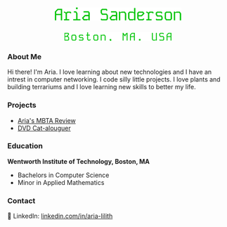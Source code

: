 <h1 align=center>
  <img src="resources\ariasanderson.png" alt="Aria Sanderson"/>
</h1>
<p align=center>
  <img src="resources\bostonma.png" alt="Boston, MA. USA"/>
</p>

### About Me
Hi there! I'm Aria. I love learning about new technologies and I have an intrest in computer networking. I code silly little projects. I love plants and building terrariums and I love learning new skills to better my life.

### Projects
- [Aria's MBTA Review](https://arialilith.github.io/arias-mbta-review/)
- [DVD Cat-alouguer](https://github.com/hexcatprime/capstone/tree/main)

### Education
**Wentworth Institute of Technology, Boston, MA**
  - Bachelors in Computer Science
  - Minor in Applied Mathematics

### Contact
🔗 LinkedIn: [linkedin.com/in/aria-lilith](https://www.linkedin.com/in/aria-lilith)  
